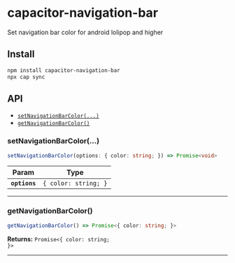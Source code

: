 # capacitor-navigation-bar

Set navigation bar color for android lolipop and higher

## Install

```bash
npm install capacitor-navigation-bar
npx cap sync
```

## API

<docgen-index>

* [`setNavigationBarColor(...)`](#setnavigationbarcolor)
* [`getNavigationBarColor()`](#getnavigationbarcolor)

</docgen-index>

<docgen-api>
<!--Update the source file JSDoc comments and rerun docgen to update the docs below-->

### setNavigationBarColor(...)

```typescript
setNavigationBarColor(options: { color: string; }) => Promise<void>
```

| Param         | Type                            |
| ------------- | ------------------------------- |
| **`options`** | <code>{ color: string; }</code> |

--------------------


### getNavigationBarColor()

```typescript
getNavigationBarColor() => Promise<{ color: string; }>
```

**Returns:** <code>Promise&lt;{ color: string; }&gt;</code>

--------------------

</docgen-api>
